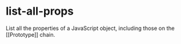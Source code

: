 # list-all-props
List all the properties of a JavaScript object, including those on the [[Prototype]] chain.
